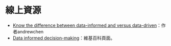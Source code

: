 # 線上資源

- [Know the difference between data-informed and versus data-driven](https://andrewchen.com/know-the-difference-between-data-informed-and-versus-data-driven/)：作者andrewchen
- [Data informed decision-making](https://www.notion.so/dbt-ed17983f32d74c7e9878a4c727f3b609?pvs=21)：維基百科頁面。